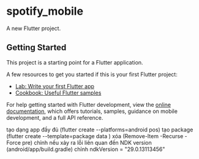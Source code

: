 # spotify_mobile

A new Flutter project.

## Getting Started

This project is a starting point for a Flutter application.

A few resources to get you started if this is your first Flutter project:

- [Lab: Write your first Flutter app](https://docs.flutter.dev/get-started/codelab)
- [Cookbook: Useful Flutter samples](https://docs.flutter.dev/cookbook)

For help getting started with Flutter development, view the
[online documentation](https://docs.flutter.dev/), which offers tutorials,
samples, guidance on mobile development, and a full API reference.

tạo dạng app đầy đủ (flutter create --platforms=android pos)
tạo package (flutter create --template=package data )
xóa (Remove-Item -Recurse -Force pre)
chỉnh nếu xảy ra lỗi liên quan đến NDK version (android/app/build.gradle) chỉnh ndkVersion = "29.0.13113456"
